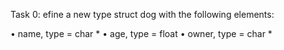 Task 0: efine a new type struct dog with the following elements:

• name, type = char *
• age, type = float
• owner, type = char *


